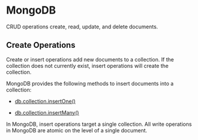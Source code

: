 # MongoDB

CRUD operations create, read, update, and delete documents.

## Create Operations
Create or insert operations add new documents to a collection. If the collection does not currently exist, insert operations will create the collection.

MongoDB provides the following methods to insert documents into a collection:

- <a href="#"> db.collection.insertOne()</a>

- <a href="#"> db.collection.insertMany() </a>

In MongoDB, insert operations target a single collection. All write operations in MongoDB are atomic on the level of a single document.
